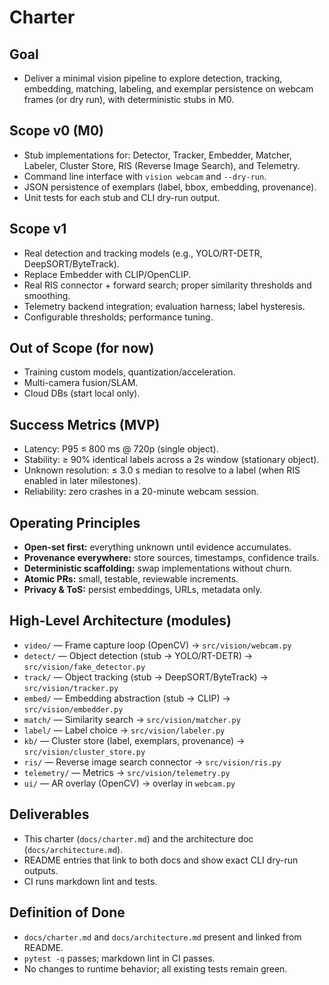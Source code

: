 # Charter

## Goal

- Deliver a minimal vision pipeline to explore detection, tracking, embedding, matching, labeling, and exemplar persistence on webcam frames (or dry run), with deterministic stubs in M0.

## Scope v0 (M0)

- Stub implementations for: Detector, Tracker, Embedder, Matcher, Labeler, Cluster Store, RIS (Reverse Image Search), and Telemetry.
- Command line interface with `vision webcam` and `--dry-run`.
- JSON persistence of exemplars (label, bbox, embedding, provenance).
- Unit tests for each stub and CLI dry-run output.

## Scope v1

- Real detection and tracking models (e.g., YOLO/RT-DETR, DeepSORT/ByteTrack).
- Replace Embedder with CLIP/OpenCLIP.
- Real RIS connector + forward search; proper similarity thresholds and smoothing.
- Telemetry backend integration; evaluation harness; label hysteresis.
- Configurable thresholds; performance tuning.

## Out of Scope (for now)

- Training custom models, quantization/acceleration.
- Multi-camera fusion/SLAM.
- Cloud DBs (start local only).

## Success Metrics (MVP)

- Latency: P95 ≤ 800 ms @ 720p (single object).
- Stability: ≥ 90% identical labels across a 2s window (stationary object).
- Unknown resolution: ≤ 3.0 s median to resolve to a label (when RIS enabled in later milestones).
- Reliability: zero crashes in a 20-minute webcam session.

## Operating Principles

- **Open-set first:** everything unknown until evidence accumulates.
- **Provenance everywhere:** store sources, timestamps, confidence trails.
- **Deterministic scaffolding:** swap implementations without churn.
- **Atomic PRs:** small, testable, reviewable increments.
- **Privacy & ToS:** persist embeddings, URLs, metadata only.

## High-Level Architecture (modules)

- `video/` — Frame capture loop (OpenCV) → `src/vision/webcam.py`
- `detect/` — Object detection (stub → YOLO/RT-DETR) → `src/vision/fake_detector.py`
- `track/` — Object tracking (stub → DeepSORT/ByteTrack) → `src/vision/tracker.py`
- `embed/` — Embedding abstraction (stub → CLIP) → `src/vision/embedder.py`
- `match/` — Similarity search → `src/vision/matcher.py`
- `label/` — Label choice → `src/vision/labeler.py`
- `kb/` — Cluster store (label, exemplars, provenance) → `src/vision/cluster_store.py`
- `ris/` — Reverse image search connector → `src/vision/ris.py`
- `telemetry/` — Metrics → `src/vision/telemetry.py`
- `ui/` — AR overlay (OpenCV) → overlay in `webcam.py`

## Deliverables

- This charter (`docs/charter.md`) and the architecture doc (`docs/architecture.md`).
- README entries that link to both docs and show exact CLI dry-run outputs.
- CI runs markdown lint and tests.

## Definition of Done

- `docs/charter.md` and `docs/architecture.md` present and linked from README.
- `pytest -q` passes; markdown lint in CI passes.
- No changes to runtime behavior; all existing tests remain green.
